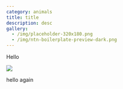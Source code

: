 ```yaml
---
category: animals
title: title
description: desc
gallery:
  - /img/placeholder-320x180.png
  - /img/ntn-boilerplate-preview-dark.png
---
```

Hello

![](/img/ntn-boilerplate-preview-dark.png)

hello again